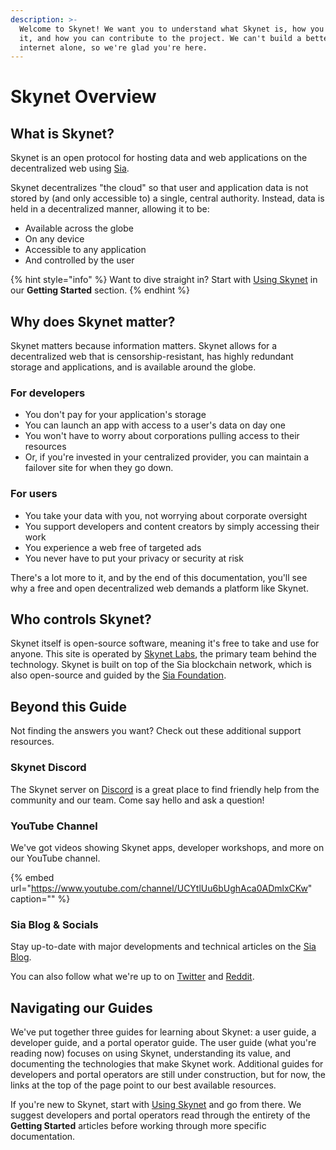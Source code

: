 ```yaml
---
description: >-
  Welcome to Skynet! We want you to understand what Skynet is, how you can use
  it, and how you can contribute to the project. We can't build a better
  internet alone, so we're glad you're here.
---
```


# Skynet Overview

## What is Skynet?

Skynet is an open protocol for hosting data and web applications on the decentralized web using [Sia](https://sia.tech).

Skynet decentralizes "the cloud" so that user and application data is not stored by \(and only accessible to\) a single, central authority. Instead, data is held in a decentralized manner, allowing it to be:

* Available across the globe
* On any device
* Accessible to any application
* And controlled by the user

{% hint style="info" %}
Want to dive straight in? Start with [Using Skynet](getting-started/using-skynet.md) in our **Getting Started** section.
{% endhint %}

## Why does Skynet matter?

Skynet matters because information matters. Skynet allows for a decentralized web that is censorship-resistant, has highly redundant storage and applications, and is available around the globe.

### For developers

* You don't pay for your application's storage
* You can launch an app with access to a user's data on day one
* You won't have to worry about corporations pulling access to their resources
* Or, if you're invested in your centralized provider, you can maintain a failover site for when they go down.

### For users

* You take your data with you, not worrying about corporate oversight
* You support developers and content creators by simply accessing their work
* You experience a web free of targeted ads
* You never have to put your privacy or security at risk

There's a lot more to it, and by the end of this documentation, you'll see why a free and open decentralized web demands a platform like Skynet.

## Who controls Skynet?

Skynet itself is open-source software, meaning it's free to take and use for anyone. This site is operated by [Skynet Labs](http://siasky.net/), the primary team behind the technology. Skynet is built on top of the Sia blockchain network, which is also open-source and guided by the [Sia Foundation](https://sia.tech/).

## Beyond this Guide

Not finding the answers you want? Check out these additional support resources.

### Skynet Discord

The Skynet server on [Discord](https://discord.gg/skynetlabs) is a great place to find friendly help from the community and our team. Come say hello and ask a question!

### YouTube Channel

We've got videos showing Skynet apps, developer workshops, and more on our YouTube channel.

{% embed url="https://www.youtube.com/channel/UCYtlUu6bUghAca0ADmlxCKw" caption="" %}

### Sia Blog & Socials

Stay up-to-date with major developments and technical articles on the [Sia Blog](https://blog.sia.tech/).

You can also follow what we're up to on [Twitter](https://twitter.com/SiaTechHQ) and [Reddit](https://www.reddit.com/r/siacoin/).

## Navigating our Guides

We've put together three guides for learning about Skynet: a user guide, a developer guide, and a portal operator guide. The user guide \(what you're reading now\) focuses on using Skynet, understanding its value, and documenting the technologies that make Skynet work. Additional guides for developers and portal operators are still under construction, but for now, the links at the top of the page point to our best available resources.

If you're new to Skynet, start with [Using Skynet](getting-started/using-skynet.md) and go from there. We suggest developers and portal operators read through the entirety of the **Getting Started** articles before working through more specific documentation.

